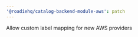 ```yaml
---
'@roadiehq/catalog-backend-module-aws': patch
---
```


Allow custom label mapping for new AWS providers
